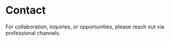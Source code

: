 # Contact

For collaboration, inquiries, or opportunities, please reach out via professional channels.